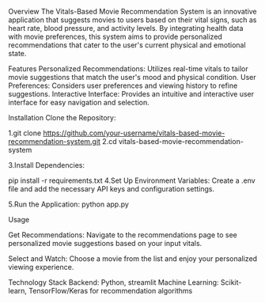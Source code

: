 Overview
The Vitals-Based Movie Recommendation System is an innovative application that suggests movies to users based on their vital signs, such as heart rate, blood pressure, and activity levels. By integrating health data with movie preferences, this system aims to provide personalized recommendations that cater to the user's current physical and emotional state.

Features
Personalized Recommendations: Utilizes real-time vitals to tailor movie suggestions that match the user's mood and physical condition.
User Preferences: Considers user preferences and viewing history to refine suggestions.
Interactive Interface: Provides an intuitive and interactive user interface for easy navigation and selection.

Installation
Clone the Repository:

1.git clone https://github.com/your-username/vitals-based-movie-recommendation-system.git
2.cd vitals-based-movie-recommendation-system

3.Install Dependencies:

pip install -r requirements.txt
4.Set Up Environment Variables:
Create a .env file and add the necessary API keys and configuration settings.

5.Run the Application:
python app.py


Usage

Get Recommendations:
Navigate to the recommendations page to see personalized movie suggestions based on your input vitals.

Select and Watch:
Choose a movie from the list and enjoy your personalized viewing experience.

Technology Stack
Backend: Python, streamlit
Machine Learning: Scikit-learn, TensorFlow/Keras for recommendation algorithms
